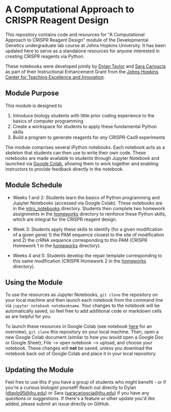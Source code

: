 # A Computational Approach to CRISPR Reagent Design

This repository contains code and resources for "A Computational Approach to CRISPR Reagent Design" module of the Developmental Genetics undergraduate lab course at Johns Hopkins University. It has been updated here to serve as a standalone resources for anyone interested in creating CRISPR reagents via Python.

These notebooks were developed jointly by [Dylan Taylor](https://dtaylo95.github.io/) and [Sara Carioscia](https://scarioscia.github.io/) as part of their Instructional Enhancement Grant from the [Johns Hopkins Center for Teaching Excellence and Innovation](https://ctei.jhu.edu/programs-and-services/instructional-enhancement-grant-program).

## Module Purpose

This module is designed to 
1) Introduce biology students with little prior coding experience to the basics of computer programming  
2) Create a workspace for students to apply these fundamental Python skills 
3) Build a program to generate reagents for *any* CRISPR-Cas9 experiments

The module comprises several iPython notebooks. Each notebook acts as a skeleton that students can then use to write their own code. These notebooks are made available  to students through Jupyter Notebook and launched via [Google Colab](https://drive.google.com/drive/folders/1MUERIV1NhmkFKbnEgbE7ZV5-zk78uVJc?usp=sharing), allowing them to work together and enabling instructors to provide feedback directly in the notebook.

## Module Schedule 

* Weeks 1 and 2: Students learn the basics of Python programming and Jupyter Notebooks (accessed via Google Colab). These notebooks are in the [intro_notebooks](https://github.com/dtaylo95/A-Computational-Approach-to-CRISPR-Reagent-Design/tree/main/intro_notebooks) directory. Students then complete two homework assignments in the [homeworks](https://github.com/dtaylo95/A-Computational-Approach-to-CRISPR-Reagent-Design/tree/main/homeworks) directory to reinforce these Python skills, which are integral for the CRISPR reagent design.

* Week 3: Students apply these skills to identify (for a given modification of a given gene) 1) the PAM sequence closest to the site of modification and 2) the crRNA sequence corresponding to this PAM (CRISPR Homework 1 in the [homeworks](https://github.com/dtaylo95/A-Computational-Approach-to-CRISPR-Reagent-Design/tree/main/homeworks) directory).

* Weeks 4 and 5: Students develop the repair template corresponding to this same modification (CRISPR Homework 2 in the [homeworks](https://github.com/dtaylo95/A-Computational-Approach-to-CRISPR-Reagent-Design/tree/main/homeworks) directory).

## Using the Module 

To use the resources as Jupyter Notebooks, `git clone` the repository on your local machine and then launch each notebook from the command line via `jupyter notebook notebookname`. Your changes to the notebook will be automatically saved, so feel free to add additional code or markdown cells as are helpful for you. 

To launch these resources in Google Colab (see notebook [here](https://github.com/dtaylo95/A-Computational-Approach-to-CRISPR-Reagent-Design/blob/crispr-nbs/intro_notebooks/How_to_Use_Google_Colab.ipynb) for an overview), `git clone` this repository on your local machine. Then, open a new Google Colab document (similar to how you would open a Google Doc or Google Sheet); File --> open notebook --> upload, and choose your notebook. These changes will **not** be saved, unless you download the notebook back out of Google Colab and place it in your local repository.

## Updating the Module  

Feel free to use this if you have a group of students who might benefit - or if you're a curious biologist yourself! Reach out directly to Dylan (dtaylo95@jhu.edu) or Sara (saracarioscia@jhu.edu) if you have any questions or suggestions. If there's a feature or other update you'd like added, please submit an issue directly on GitHub. 